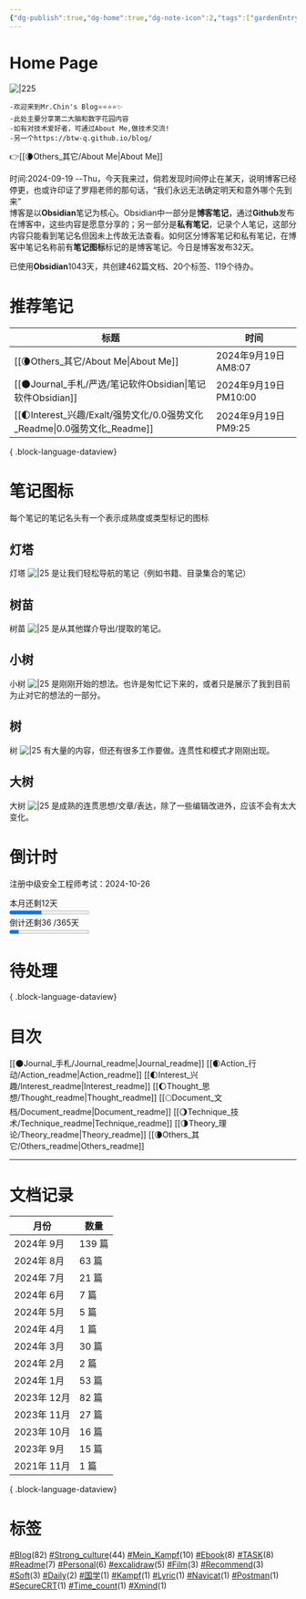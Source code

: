 ```yaml
---
{"dg-publish":true,"dg-home":true,"dg-note-icon":2,"tags":["gardenEntry"],"permalink":"/🌘Others_其它/Mr.Chin's Blog/","dgPassFrontmatter":true,"noteIcon":2,"created":"2024-08-24T08:36:20.682+08:00","updated":"2024-09-19T17:20:15.011+08:00"}
---
```


# **Home Page**
![|225](https://cdn.jsdelivr.net/gh/BTW-Q/blog_img/image/202409091002741.svg)
```text
-欢迎来到Mr.Chin's Blog⭐⭐⭐⭐✨
-此处主要分享第二大脑和数字花园内容
-如有对技术爱好者，可通过About Me,做技术交流!
-另一个https://btw-q.github.io/blog/
```
👉[[🌘Others_其它/About Me\|About Me]]  
<div><span>时间:2024-09-19  --Thu，今天我来过，倘若发现时间停止在某天，说明博客已经停更，也或许印证了罗翔老师的那句话，“我们永远无法确定明天和意外哪个先到来”</span></div><span><span>博客是以<strong>Obsidian</strong>笔记为核心。Obsidian中一部分是<strong>博客笔记</strong>，通过<strong>Github</strong>发布在博客中，这些内容是愿意分享的；另一部分是<strong>私有笔记</strong>，记录个人笔记，这部分内容只能看到笔记名但因未上传故无法查看。如何区分博客笔记和私有笔记，在博客中笔记名称前有<strong>笔记图标</strong>标记的是博客笔记。今日是博客发布32天。</span></span><p><span>已使用<strong>Obsidian</strong>1043天，共创建462篇文档、20个标签、119个待办。</span></p>

# 推荐笔记

| 标题                                                             | 时间                  |
| -------------------------------------------------------------- | ------------------- |
| [[🌘Others_其它/About Me\|About Me]]                          | 2024年9月19日 AM8:07   |
| [[🌑Journal_手札/严选/笔记软件Obsidian\|笔记软件Obsidian]]              | 2024年9月19日 PM10:00  |
| [[🌓Interest_兴趣/Exalt/强势文化/0.0强势文化_Readme\|0.0强势文化_Readme]] | 2024年9月19日 PM9:25   |

{ .block-language-dataview}
# 笔记图标
每个笔记的笔记名头有一个表示成熟度或类型标记的图标
## 灯塔
灯塔 ![|25](https://cdn.jsdelivr.net/gh/BTW-Q/blog_img/image/202409152310993.svg) 是让我们轻松导航的笔记（例如书籍、目录集合的笔记）
## 树苗
树苗 ![|25](https://cdn.jsdelivr.net/gh/BTW-Q/blog_img/image/202409141415148.svg) 是从其他媒介导出/提取的笔记。
## 小树
小树 ![|25](https://cdn.jsdelivr.net/gh/BTW-Q/blog_img/image/202409141415144.svg) 是刚刚开始的想法。也许是匆忙记下来的，或者只是展示了我到目前为止对它的想法的一部分。
## 树
树 ![|25](https://cdn.jsdelivr.net/gh/BTW-Q/blog_img/image/202409141415145.svg) 有大量的内容，但还有很多工作要做。连贯性和模式才刚刚出现。
## 大树
大树 ![|25](https://cdn.jsdelivr.net/gh/BTW-Q/blog_img/image/202409141415146.svg) 是成熟的连贯思想/文章/表达，除了一些编辑改进外，应该不会有太大变化。
# 倒计时
<span><span>注册中级安全工程师考试：2024-10-26</span></span><div><span>本月还剩12天</span></div><progress max="30" value="12"><span>-</span></progress><div><span>倒计还剩36 /365天</span></div><progress max="300" value="36"><span>-</span></progress>

# 待处理

{ .block-language-dataview}
# 目次
[[🌑Journal_手札/Journal_readme\|Journal_readme]]
[[🌒Action_行动/Action_readme\|Action_readme]]
[[🌓Interest_兴趣/Interest_readme\|Interest_readme]]
[[🌔Thought_思想/Thought_readme\|Thought_readme]]
[[🌕Document_文档/Document_readme\|Document_readme]]
[[🌖Technique_技术/Technique_readme\|Technique_readme]]
[[🌗Theory_理论/Theory_readme\|Theory_readme]]
[[🌘Others_其它/Others_readme\|Others_readme]]
***
# 文档记录
| 月份        | 数量    |
| --------- | ----- |
| 2024年 9月  | 139 篇 |
| 2024年 8月  | 63 篇  |
| 2024年 7月  | 21 篇  |
| 2024年 6月  | 7 篇   |
| 2024年 5月  | 5 篇   |
| 2024年 4月  | 1 篇   |
| 2024年 3月  | 30 篇  |
| 2024年 2月  | 2 篇   |
| 2024年 1月  | 53 篇  |
| 2023年 12月 | 82 篇  |
| 2023年 11月 | 27 篇  |
| 2023年 10月 | 16 篇  |
| 2023年 9月  | 15 篇  |
| 2021年 11月 | 1 篇   |

{ .block-language-dataview}
# 标签
<p><span><a class="internal-link" data-href="#Blog" href="#Blog" target="_blank" rel="noopener"></a><a href="#Blog" class="tag" target="_blank" rel="noopener">#Blog</a>(82) <a class="internal-link" data-href="#Strong_culture" href="#Strong_culture" target="_blank" rel="noopener"></a><a href="#Strong_culture" class="tag" target="_blank" rel="noopener">#Strong_culture</a>(44) <a class="internal-link" data-href="#Mein_Kampf" href="#Mein_Kampf" target="_blank" rel="noopener"></a><a href="#Mein_Kampf" class="tag" target="_blank" rel="noopener">#Mein_Kampf</a>(10) <a class="internal-link" data-href="#Ebook" href="#Ebook" target="_blank" rel="noopener"></a><a href="#Ebook" class="tag" target="_blank" rel="noopener">#Ebook</a>(8) <a class="internal-link" data-href="#TASK" href="#TASK" target="_blank" rel="noopener"></a><a href="#TASK" class="tag" target="_blank" rel="noopener">#TASK</a>(8) <a class="internal-link" data-href="#Readme" href="#Readme" target="_blank" rel="noopener"></a><a href="#Readme" class="tag" target="_blank" rel="noopener">#Readme</a>(7) <a class="internal-link" data-href="#Personal" href="#Personal" target="_blank" rel="noopener"></a><a href="#Personal" class="tag" target="_blank" rel="noopener">#Personal</a>(6) <a class="internal-link" data-href="#excalidraw" href="#excalidraw" target="_blank" rel="noopener"></a><a href="#excalidraw" class="tag" target="_blank" rel="noopener">#excalidraw</a>(5) <a class="internal-link" data-href="#Film" href="#Film" target="_blank" rel="noopener"></a><a href="#Film" class="tag" target="_blank" rel="noopener">#Film</a>(3) <a class="internal-link" data-href="#Recommend" href="#Recommend" target="_blank" rel="noopener"></a><a href="#Recommend" class="tag" target="_blank" rel="noopener">#Recommend</a>(3) <a class="internal-link" data-href="#Soft" href="#Soft" target="_blank" rel="noopener"></a><a href="#Soft" class="tag" target="_blank" rel="noopener">#Soft</a>(3) <a class="internal-link" data-href="#Daily" href="#Daily" target="_blank" rel="noopener"></a><a href="#Daily" class="tag" target="_blank" rel="noopener">#Daily</a>(2) <a class="internal-link" data-href="#国学" href="#国学" target="_blank" rel="noopener"></a><a href="#国学" class="tag" target="_blank" rel="noopener">#国学</a>(1) <a class="internal-link" data-href="#Kampf" href="#Kampf" target="_blank" rel="noopener"></a><a href="#Kampf" class="tag" target="_blank" rel="noopener">#Kampf</a>(1) <a class="internal-link" data-href="#Lyric" href="#Lyric" target="_blank" rel="noopener"></a><a href="#Lyric" class="tag" target="_blank" rel="noopener">#Lyric</a>(1) <a class="internal-link" data-href="#Navicat" href="#Navicat" target="_blank" rel="noopener"></a><a href="#Navicat" class="tag" target="_blank" rel="noopener">#Navicat</a>(1) <a class="internal-link" data-href="#Postman" href="#Postman" target="_blank" rel="noopener"></a><a href="#Postman" class="tag" target="_blank" rel="noopener">#Postman</a>(1) <a class="internal-link" data-href="#SecureCRT" href="#SecureCRT" target="_blank" rel="noopener"></a><a href="#SecureCRT" class="tag" target="_blank" rel="noopener">#SecureCRT</a>(1) <a class="internal-link" data-href="#Time_count" href="#Time_count" target="_blank" rel="noopener"></a><a href="#Time_count" class="tag" target="_blank" rel="noopener">#Time_count</a>(1) <a class="internal-link" data-href="#Xmind" href="#Xmind" target="_blank" rel="noopener"></a><a href="#Xmind" class="tag" target="_blank" rel="noopener">#Xmind</a>(1)</span></p>
